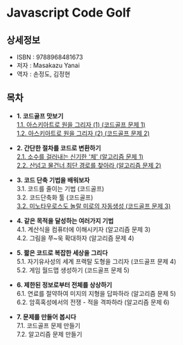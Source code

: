 # Javascript Code Golf


## 상세정보

- ISBN : 9788968481673
- 저자 : Masakazu Yanai
- 역자 : 손정도, 김정현


## 목차

- **1. 코드골프 맛보기**  
  [1.1. 아스키아트로 원을 그리자 (1) (코드골프 문제 1)](./ch01-simple-code-golf/ascii-art-circle-1.md)  
  [1.2. 아스키아트로 원을 그리자 (2) (코드골프 문제 2)](./ch01-simple-code-golf/ascii-art-circle-2.md)  

- **2. 간단한 절차를 코드로 변환하기**    
  [2.1. 소수를 걸러내는 신기한 '체' (알고리즘 문제 1)](./ch02-simple-algorithm/prime-number-sieve.md)  
  [2.2. 산넘고 물건너 최단 경로를 찾아라 (알고리즘 문제 2)](./ch02-simple-algorithm/shortest-path-problem.md)  

- **3. 코드 단축 기법을 배워보자**  
  3.1. 코드를 줄이는 기법 (코드골프)  
  3.2. 코드단축화 툴 (코드골프)  
  [3.2. 미노타우로스도 놀랄 미로의 자동생성 (코드골프 문제 3)](./ch03-how-to-shorten-code/auto-generation-mazes.md)  

- **4. 같은 목적을 달성하는 여러가지 기법**  
  4.1. 계산식을 컴퓨터에 이해시키자 (알고리즘 문제 3)  
  4.2. 그림을 쭈~욱 확대하자 (알고리즘 문제 4)  

- **5. 짧은 코드로 복잡한 세상을 그리다**  
  5.1. 자기유사성의 세계 프랙탈 도형을 그리자 (코드골프 문제 4)  
  5.2. 게임 월드맵 생성하기 (코드골프 문제 5)  

- **6. 제한된 정보로부터 전체를 상상하기**  
  6.1. 연료를 절약하여 미지의 지형을 답파하라 (알고리즘 문제 5)  
  6.2. 암흑혹성에서의 전쟁 - 적을 격파하라 (알고리즘 문제 6)  

- **7. 문제를 만들어 봅시다**  
  7.1. 코드골프 문제 만들기  
  7.2. 알고리즘 문제 만들기  

